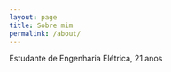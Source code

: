 ```yaml
---
layout: page
title: Sobre mim
permalink: /about/
---
```


Estudante de Engenharia Elétrica, 21 anos
